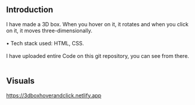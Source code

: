
## Introduction </br>
I have made a 3D box. When you hover on it, it rotates and when you click on it, it moves three-dimensionally.</br></br>
•	Tech stack used: HTML, CSS. </br></br>
I have uploaded  entire Code on this git repository, you can see from there. </br> </br>

## Visuals</br>


https://3dboxhoverandclick.netlify.app
